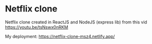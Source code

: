 # Netflix clone
Netflix clone created in ReactJS and NodeJS (express lib) from this vid https://youtu.be/tsNswx0nRKM

My deployment: https://netflix-clone-msz4.netlify.app/
